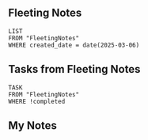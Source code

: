 
## Fleeting Notes
```dataview
LIST
FROM "FleetingNotes"
WHERE created_date = date(2025-03-06) 
```

## Tasks from Fleeting Notes
```dataview
TASK
FROM "FleetingNotes"
WHERE !completed
```

## My Notes
